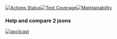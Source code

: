 [![Actions Status](https://github.com/Rodgare/php-project-48/actions/workflows/hexlet-check.yml/badge.svg)](https://github.com/Rodgare/php-project-48/actions)[![Test Coverage](https://api.codeclimate.com/v1/badges/e388d49eb376ecea7e5e/test_coverage)](https://codeclimate.com/github/Rodgare/php-project-48/test_coverage)[![Maintainability](https://api.codeclimate.com/v1/badges/e388d49eb376ecea7e5e/maintainability)](https://codeclimate.com/github/Rodgare/php-project-48/maintainability)

### Help and compare 2 jsons
[![asciicast](https://asciinema.org/a/kHMmJWTWEwCb4QSd8JCNIBoOd.svg)](https://asciinema.org/a/kHMmJWTWEwCb4QSd8JCNIBoOd)